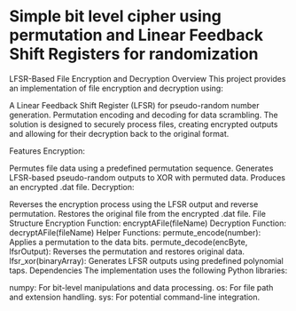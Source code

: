 # Simple bit level cipher using permutation and Linear Feedback Shift Registers for randomization

LFSR-Based File Encryption and Decryption
Overview
This project provides an implementation of file encryption and decryption using:

A Linear Feedback Shift Register (LFSR) for pseudo-random number generation.
Permutation encoding and decoding for data scrambling.
The solution is designed to securely process files, creating encrypted outputs and allowing for their decryption back to the original format.

Features
Encryption:

Permutes file data using a predefined permutation sequence.
Generates LFSR-based pseudo-random outputs to XOR with permuted data.
Produces an encrypted .dat file.
Decryption:

Reverses the encryption process using the LFSR output and reverse permutation.
Restores the original file from the encrypted .dat file.
File Structure
Encryption Function: encryptAFile(fileName)
Decryption Function: decryptAFile(fileName)
Helper Functions:
permute_encode(number): Applies a permutation to the data bits.
permute_decode(encByte, lfsrOutput): Reverses the permutation and restores original data.
lfsr_xor(binaryArray): Generates LFSR outputs using predefined polynomial taps.
Dependencies
The implementation uses the following Python libraries:

numpy: For bit-level manipulations and data processing.
os: For file path and extension handling.
sys: For potential command-line integration.
